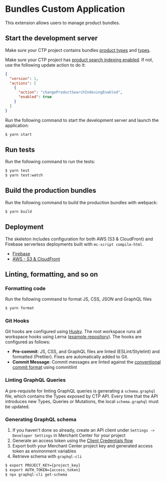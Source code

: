 # Bundles Custom Application

This extension allows users to manage product bundles.  

## Start the development server

Make sure your CTP project contains bundles [product types](../platform-extension-static-bundles/resourceDefinitions/productTypes) and [types](../platform-extension-static-bundles/resourceDefinitions/types). 

Make sure your CTP project has [product search indexing enabled](https://docs.commercetools.com/api/projects/project#change-product-search-indexing-enabled). If not, use the following update action to do it:
```json
{
  "version": 1,
  "actions": [
    {
      "action": "changeProductSearchIndexingEnabled",
      "enabled": true
    }
  ]
}
```

Run the following command to start the development server and launch the application:

```bash
$ yarn start
```

## Run tests

Run the following command to run the tests:

```bash
$ yarn test
$ yarn test:watch
```

## Build the production bundles

Run the following command to build the production bundles with webpack:

```bash
$ yarn build
```

## Deployment

The skeleton includes configuration for both AWS (S3 & CloudFront) and Firebase serverless deployments built with 
`mc-script compile-html`. 

- [Firebase](https://docs.commercetools.com/custom-applications/deployment/example-deployment-firebase)
- [AWS - S3 & CloudFront](https://appkit.commercetools.com/deployment/example-aws-s3-cloudfront)

## Linting, formatting, and so on

### Formatting code

Run the following command to format JS, CSS, JSON and GraphQL files

```bash
$ yarn format
```

### Git Hooks

Git hooks are configured using [Husky](https://github.com/typicode/husky/blob/master/DOCS.md). The root workspace
runs all workspace hooks using Lerna ([example repository](https://github.com/sudo-suhas/lint-staged-multi-pkg)). The
hooks are configured as follows:

* **Pre-commit**: JS, CSS, and GraphQL files are linted (ESLint/Stylelint) and formatted (Prettier). Fixes are 
automatically added to Git.
* **Commit Message**: Commit messages are linted against the [conventional commit format](https://www.conventionalcommits.org) 
using commitlint

### Linting GraphQL Queries

A pre-requisite for linting GraphQL queries is generating a `schema.graphql` file, which contains the Types exposed by CTP API. 
Every time that the API introduces new Types, Queries or Mutations, the local `schema.graphql` must be updated.

### Generating GraphQL schema

1. If you haven't done so already, create an API client under `Settings -> Developer Settings` in Merchant Center for your project
2. Generate an access token using the [Client Credentials flow](https://docs.commercetools.com/http-api-authorization#client-credentials-flow)
3. Export both your Merchant Center project key and generated access token as environment variables
4. Retrieve schema with `graphql-cli`

```bash
$ export PROJECT_KEY={project_key}
$ export AUTH_TOKEN={access_token}
$ npx graphql-cli get-schema
```


